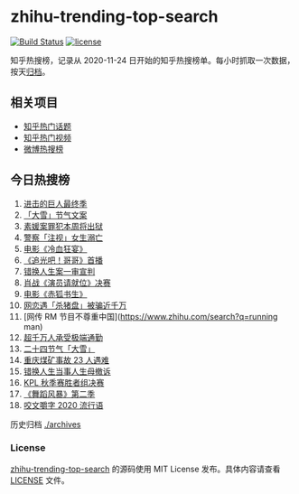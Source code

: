 # zhihu-trending-top-search

[![Build Status](https://github.com/justjavac/zhihu-trending-top-search/workflows/ci/badge.svg?branch=main)](https://github.com/justjavac/zhihu-trending-top-search/actions)
[![license](https://img.shields.io/github/license/justjavac/zhihu-trending-top-search)](https://github.com/justjavac/zhihu-trending-top-search/blob/main/LICENSE)

知乎热搜榜，记录从 2020-11-24 日开始的知乎热搜榜单。每小时抓取一次数据，按天[归档](./archives)。

## 相关项目

- [知乎热门话题](https://github.com/justjavac/zhihu-trending-hot-questions)
- [知乎热门视频](https://github.com/justjavac/zhihu-trending-hot-video)
- [微博热搜榜](https://github.com/justjavac/weibo-trending-hot-search)

## 今日热搜榜

<!-- BEGIN -->
<!-- 最后更新时间 Mon Dec 07 2020 15:04:23 GMT+0800 (CST) -->
1. [进击的巨人最终季](https://www.zhihu.com/search?q=进击的巨人最终季)
1. [「大雪」节气文案](https://www.zhihu.com/search?q=大雪文案)
1. [素媛案罪犯本周将出狱](https://www.zhihu.com/search?q=素媛案)
1. [警察「注视」女生溺亡](https://www.zhihu.com/search?q=警察注视女生溺亡)
1. [电影《冷血狂宴》](https://www.zhihu.com/search?q=冷血狂宴)
1. [《追光吧！哥哥》首播](https://www.zhihu.com/search?q=追光吧哥哥)
1. [错换人生案一审宣判](https://www.zhihu.com/search?q=错换人生)
1. [肖战《演员请就位》决赛](https://www.zhihu.com/search?q=肖战演员请就位)
1. [电影《赤狐书生》](https://www.zhihu.com/search?q=赤狐书生)
1. [网恋遇「杀猪盘」被骗近千万](https://www.zhihu.com/search?q=杀猪盘)
1. [网传 RM 节目不尊重中国](https://www.zhihu.com/search?q=running man)
1. [超千万人承受极端通勤](https://www.zhihu.com/search?q=极端通勤)
1. [二十四节气「大雪」](https://www.zhihu.com/search?q=大雪)
1. [重庆煤矿事故 23 人遇难](https://www.zhihu.com/search?q=重庆永川煤矿)
1. [错换人生当事人生母撤诉](https://www.zhihu.com/search?q=错换人生)
1. [KPL 秋季赛胜者组决赛](https://www.zhihu.com/search?q=ag)
1. [ 《舞蹈风暴》第二季](https://www.zhihu.com/search?q=舞蹈风暴第二季)
1. [咬文嚼字 2020 流行语](https://www.zhihu.com/search?q=2020流行语)
<!-- END -->

历史归档 [./archives](./archives)

### License

[zhihu-trending-top-search](https://github.com/justjavac/zhihu-trending-top-search) 的源码使用 MIT License 发布。具体内容请查看 [LICENSE](./LICENSE) 文件。
